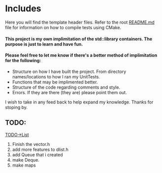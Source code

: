 # Includes 

Here you will find the template header files. Refer to the root [README.md](https://github.com/PIesPnuema/stl_implimitation_practice/blob/main/README.md) file for information on how to 
compile tests using CMake.

#### This project is my own implimitation of the std::library containers. The purpose is just to learn and have fun. 

#### Please feel free to let me know if there's a better method of implimitation for the following:
- Structure on how I have built the project. From directory names/locations to how I ran my UnitTests.
- Functions that may be implimented better. 
- Structure of the code regarding comments and style.
- Errors. If they are there (they are) please point them out. 

I wish to take in any feed back to help expand my knowledge. Thanks for stoping by. 

## TODO:
[TODO->List](https://github.com/PIesPnuema/stl_implemetation_practice/blob/main/TODO/check_list.md)

1. Finish the vector.h 
2. add more features to dlist.h
3. add Queue that i created
4. make Deque. 
4. make maps
